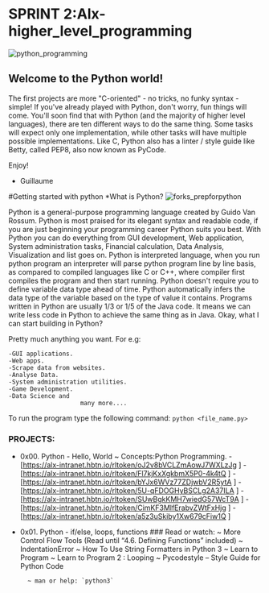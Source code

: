 # SPRINT 2:Alx-higher_level_programming

![python_programming](https://s3.amazonaws.com/intranet-projects-files/holbertonschool-higher-level_programming+/231/48a9fdbd67c84a328a9df9ec8d93b9ac2458ac37721d7d53e51a27fb2bdc5263.jpg)

## Welcome to the Python world!

The first projects are more "C-oriented" - no tricks, no funky syntax - simple!
If you've already played with Python, don't worry, fun things will come.
You'll soon find that with Python (and the majority of higher level languages), there are ten different ways to do the same thing. Some tasks will expect only one implementation, while other tasks will have multiple possible implementations.
Like C, Python also has a linter / style guide like Betty, called PEP8, also now known as PyCode.

Enjoy!

- Guillaume



#Getting started with python
*What is Python?
![forks_prepforpython](https://upload.wikimedia.org/wikipedia/en/c/cb/Flyingcircus_2.jpg)

Python is a general-purpose programming language created by Guido Van Rossum.
Python is most praised for its elegant syntax and readable code, if you are just beginning your programming career Python suits you best. With Python you can do everything from GUI development, Web application, System administration tasks, Financial calculation, Data Analysis, Visualization and list goes on.
Python is interpreted language, when you run python program an interpreter will parse python program line by line basis, as compared to compiled languages like C or C++, where compiler first compiles the program and then start running.
Python doesn't require you to define variable data type ahead of time. Python automatically infers the data type of the variable based on the type of value it contains.
Programs written in Python are usually 1/3 or 1/5 of the Java code. It means we can write less code in Python to achieve the same thing as in Java.
Okay, what I can start building in Python?

Pretty much anything you want. For e.g:

    -GUI applications.
    -Web apps.
    -Scrape data from websites.
    -Analyse Data.
    -System administration utilities.
    -Game Development.
    -Data Science and 
                        many more....

To run the program type the following command: `python <file_name.py>`





### PROJECTS:
- 0x00. Python - Hello, World
        ~ Concepts:Python Programming.
                - [https://alx-intranet.hbtn.io/rltoken/oJ2v8bVCLZmAowJ7WXLzJg ]
                - [https://alx-intranet.hbtn.io/rltoken/Fl7kjKxXgkbmX5P0-4k4tQ ]
                - [https://alx-intranet.hbtn.io/rltoken/bYJx6WVz77ZDjwbV2R5ytA ]
                - [https://alx-intranet.hbtn.io/rltoken/5U-qFDOGHyBSCLg2A37ILA ]
                - [https://alx-intranet.hbtn.io/rltoken/SUwBgkKMH7wiedG57WcT9A ]
                - [https://alx-intranet.hbtn.io/rltoken/CimKF3MlfErabvZWtFxHjg ]
                - [https://alx-intranet.hbtn.io/rltoken/a5z3uSkiby1Xw679cFiw1Q ]

- 0x01. Python - if/else, loops, functions
        ### Read or watch:
        ~ More Control Flow Tools (Read until “4.6. Defining Functions” included)
        ~ IndentationError
        ~ How To Use String Formatters in Python 3
        ~ Learn to Program
        ~ Learn to Program 2 : Looping
        ~ Pycodestyle – Style Guide for Python Code

        ~ man or help: `python3`


